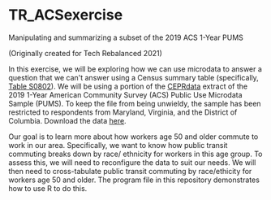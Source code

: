 # TR_ACSexercise
Manipulating and summarizing a subset of the 2019 ACS 1-Year PUMS

(Originally created for Tech Rebalanced 2021)

In this exercise, we will be exploring how we can use microdata to answer a question that we can't answer using a Census summary table (specifically, [Table S0802](https://data.census.gov/cedsci/table?q=ACSST1Y2019.S0802&t=Commuting&g=0400000US11,24,51&y=2019&tid=ACSST1Y2019.S0802&moe=false&hidePreview=true)). We will be using a portion of the [CEPRdata](https://ceprdata.org/) extract of the 2019 1-Year American Community Survey (ACS) Public Use Microdata Sample (PUMS). To keep the file from being unwieldy, the sample has been restricted to respondents from Maryland, Virginia, and the District of Columbia. Download the data [here](https://ceprdata.org/wp-content/acs/data/cepr_acs_2019_dmv.csv.zip).

Our goal is to learn more about how workers age 50 and older commute to work in our area. Specifically, we want to know how public transit commuting breaks down by race/ ethnicity for workers in this age group. To assess this, we will need to reconfigure the data to suit our needs. We will then need to cross-tabulate public transit commuting by race/ethicity for workers age 50 and older. The program file in this repository demonstrates how to use R to do this.


